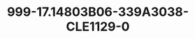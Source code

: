 ---
title: 999-17.14803B06-339A3038-CLE1129-0
image: 999-17.14803B06-339A3038-CLE1129-0.jpg
brand: classic-collection
layout: vestito
---